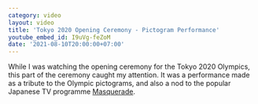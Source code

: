 ```yaml
---
category: video
layout: video
title: 'Tokyo 2020 Opening Ceremony - Pictogram Performance'
youtube_embed_id: I9uVg-feZoM
date: '2021-08-10T20:00:00+07:00'
---
```


While I was watching the opening ceremony for the Tokyo 2020 Olympics, this part of the ceremony caught my attention. It was a performance made as a tribute to the Olympic pictograms, and also a nod to the popular Japanese TV programme [Masquerade](https://www.youtube.com/watch?v=tyn-wz5Mk_I).
